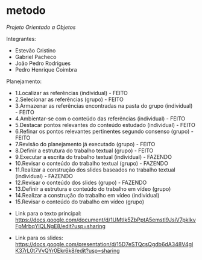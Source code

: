 # metodo

*Projeto Orientado a Objetos*

Integrantes:
- Estevão Cristino
- Gabriel Pacheco
- João Pedro Rodrigues
- Pedro Henrique Coimbra

Planejamento:

- 1.Localizar as referências (individual) - FEITO
- 2.Selecionar as referências (grupo) - FEITO
- 3.Armazenar as referências encontradas na pasta do grupo (individual) - FEITO
- 4.Ambientar-se com o conteúdo das referências (individual) - FEITO
- 5.Destacar pontos relevantes do conteúdo estudado (individual) - FEITO
- 6.Refinar os pontos relevantes pertinentes segundo consenso (grupo) - FEITO
- 7.Revisão do planejamento já executado (grupo) - FEITO
- 8.Definir a estrutura do trabalho textual (grupo) - FEITO
- 9.Executar a escrita do trabalho textual (individual) - FAZENDO
- 10.Revisar o conteúdo do trabalho textual (grupo) - FAZENDO
- 11.Realizar a construção dos slides baseados no trabalho textual (individual) - FAZENDO
- 12.Revisar o conteúdo dos slides (grupo) - FAZENDO
- 13.Definir a estrutura e conteúdo do trabalho em vídeo (grupo)
- 14.Realizar a construção do trabalho em vídeo (individual)
- 15.Revisar o conteúdo do trabalho em vídeo (grupo)

* Link para o texto principal: 
 https://docs.google.com/document/d/1UMtIk5ZbPptA5emstl9JsiV7pkIkvFpMrbqYlQLNgE8/edit?usp=sharing
 
* Link para os slides: 
 https://docs.google.com/presentation/d/15D7eSTQcsQgdb6dA348V4glK37rL0t7VvQYr0Ekr6k8/edit?usp=sharing

